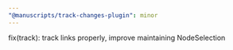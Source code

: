```yaml
---
"@manuscripts/track-changes-plugin": minor
---
```


fix(track): track links properly, improve maintaining NodeSelection
